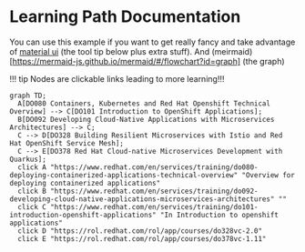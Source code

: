 # Learning Path Documentation

You can use this example if you want to get really fancy and take advantage of [material ui](https://squidfunk.github.io/mkdocs-material/) (the tool tip below plus extra stuff). And (meirmaid)[https://mermaid-js.github.io/mermaid/#/flowchart?id=graph] (the graph)

!!! tip
    Nodes are clickable links leading to more learning!!!

``` mermaid
graph TD;
  A[DO080 Containers, Kubernetes and Red Hat Openshift Technical Overview] --> C[DO101 Introduction to OpenShift Applications];
  B[DO092 Developing Cloud-Native Applications with Microservices Architectures] --> C;
  C --> D[DO328 Building Resilient Microservices with Istio and Red Hat OpenShift Service Mesh];
  C --> E[DO378 Red Hat Cloud-native Microservices Development with Quarkus];
  click A "https://www.redhat.com/en/services/training/do080-deploying-containerized-applications-technical-overview" "Overview for deploying containerized applications"
  click B "https://www.redhat.com/en/services/training/do092-developing-cloud-native-applications-microservices-architectures" ""
  click C "https://www.redhat.com/en/services/training/do101-introduction-openshift-applications" "In Introduction to openshift applications"
  click D "https://rol.redhat.com/rol/app/courses/do328vc-2.0"
  click E "https://rol.redhat.com/rol/app/courses/do378vc-1.11"
```
